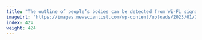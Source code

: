 ```yaml
---
title: "The outline of people’s bodies can be detected from Wi-Fi signals"
imageUrl: "https://images.newscientist.com/wp-content/uploads/2023/01/24200740/SEI_141554916.jpg?width=600"
index: 424
weight: 424
---
```

